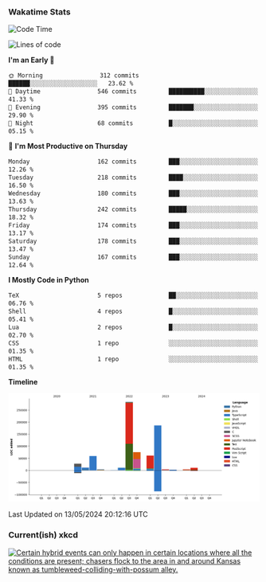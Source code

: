 ### Wakatime Stats
<!--START_SECTION:waka-->
![Code Time](http://img.shields.io/badge/Code%20Time-2%2C517%20hrs%2027%20mins-blue)

![Lines of code](https://img.shields.io/badge/From%20Hello%20World%20I%27ve%20Written-738.4%20thousand%20lines%20of%20code-blue)

**I'm an Early 🐤** 

```text
🌞 Morning                312 commits         ██████░░░░░░░░░░░░░░░░░░░   23.62 % 
🌆 Daytime                546 commits         ██████████░░░░░░░░░░░░░░░   41.33 % 
🌃 Evening                395 commits         ███████░░░░░░░░░░░░░░░░░░   29.90 % 
🌙 Night                  68 commits          █░░░░░░░░░░░░░░░░░░░░░░░░   05.15 % 
```
📅 **I'm Most Productive on Thursday** 

```text
Monday                   162 commits         ███░░░░░░░░░░░░░░░░░░░░░░   12.26 % 
Tuesday                  218 commits         ████░░░░░░░░░░░░░░░░░░░░░   16.50 % 
Wednesday                180 commits         ███░░░░░░░░░░░░░░░░░░░░░░   13.63 % 
Thursday                 242 commits         █████░░░░░░░░░░░░░░░░░░░░   18.32 % 
Friday                   174 commits         ███░░░░░░░░░░░░░░░░░░░░░░   13.17 % 
Saturday                 178 commits         ███░░░░░░░░░░░░░░░░░░░░░░   13.47 % 
Sunday                   167 commits         ███░░░░░░░░░░░░░░░░░░░░░░   12.64 % 
```


**I Mostly Code in Python** 

```text
TeX                      5 repos             ██░░░░░░░░░░░░░░░░░░░░░░░   06.76 % 
Shell                    4 repos             █░░░░░░░░░░░░░░░░░░░░░░░░   05.41 % 
Lua                      2 repos             █░░░░░░░░░░░░░░░░░░░░░░░░   02.70 % 
CSS                      1 repo              ░░░░░░░░░░░░░░░░░░░░░░░░░   01.35 % 
HTML                     1 repo              ░░░░░░░░░░░░░░░░░░░░░░░░░   01.35 % 
```



**Timeline**

![Lines of Code chart](https://raw.githubusercontent.com/joshuajeschek/joshuajeschek/main/assets/bar_graph.png)


 Last Updated on 13/05/2024 20:12:16 UTC
<!--END_SECTION:waka-->

### Current(ish) xkcd
<a id="xkcd-a" title="Certain hybrid events can only happen in certain locations where all the conditions are present; chasers flock to the area in and around Kansas known as tumbleweed-colliding-with-possum alley." href="https://www.xkcd.com" target="_blank">
        <img align="center" id="xkcd-img" src="https://imgs.xkcd.com/comics/chasing.png" alt="Certain hybrid events can only happen in certain locations where all the conditions are present; chasers flock to the area in and around Kansas known as tumbleweed-colliding-with-possum alley." height=300 />
</a>
